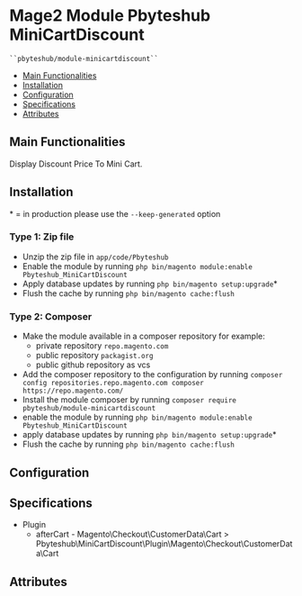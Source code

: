 # Mage2 Module Pbyteshub MiniCartDiscount

    ``pbyteshub/module-minicartdiscount``

 - [Main Functionalities](#markdown-header-main-functionalities)
 - [Installation](#markdown-header-installation)
 - [Configuration](#markdown-header-configuration)
 - [Specifications](#markdown-header-specifications)
 - [Attributes](#markdown-header-attributes)


## Main Functionalities
Display Discount Price To Mini Cart.

## Installation
\* = in production please use the `--keep-generated` option

### Type 1: Zip file

 - Unzip the zip file in `app/code/Pbyteshub`
 - Enable the module by running `php bin/magento module:enable Pbyteshub_MiniCartDiscount`
 - Apply database updates by running `php bin/magento setup:upgrade`\*
 - Flush the cache by running `php bin/magento cache:flush`

### Type 2: Composer

 - Make the module available in a composer repository for example:
    - private repository `repo.magento.com`
    - public repository `packagist.org`
    - public github repository as vcs
 - Add the composer repository to the configuration by running `composer config repositories.repo.magento.com composer https://repo.magento.com/`
 - Install the module composer by running `composer require pbyteshub/module-minicartdiscount`
 - enable the module by running `php bin/magento module:enable Pbyteshub_MiniCartDiscount`
 - apply database updates by running `php bin/magento setup:upgrade`\*
 - Flush the cache by running `php bin/magento cache:flush`


## Configuration




## Specifications

 - Plugin
	- afterCart - Magento\Checkout\CustomerData\Cart > Pbyteshub\MiniCartDiscount\Plugin\Magento\Checkout\CustomerData\Cart


## Attributes



